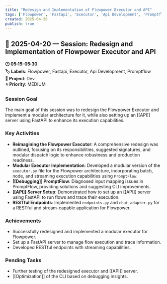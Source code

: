 ```yaml
---
title: "Redesign and Implementation of Flowpower Executor and API"
tags: ['Flowpower', 'Fastapi', 'Executor', 'Api Development', 'Promptflow']
created: 2025-04-20
publish: true
---
```


## 📅 2025-04-20 — Session: Redesign and Implementation of Flowpower Executor and API

**🕒 05:15–05:30**  
**🏷️ Labels**: Flowpower, Fastapi, Executor, Api Development, Promptflow  
**📂 Project**: Dev  
**⭐ Priority**: MEDIUM  


### Session Goal
The main goal of this session was to redesign the Flowpower Executor and implement a modular architecture for it, while also setting up an [[API]] server using FastAPI to enhance its execution capabilities.

### Key Activities
- **Reimagining the Flowpower Executor**: A comprehensive redesign was outlined, focusing on its responsibilities, suggested signatures, and modular dispatch logic to enhance robustness and production readiness.
- **Modular Executor Implementation**: Developed a modular version of the `executor.py` file for the Flowpower architecture, incorporating batch, node, and streaming execution capabilities using `PromptFlow`.
- **[[Debugging]] PromptFlow**: Diagnosed input mapping issues in PromptFlow, providing solutions and suggesting CLI improvements.
- **[[API]] Server Setup**: Demonstrated how to set up an [[API]] server using FastAPI to run flows and trace their execution.
- **RESTful Endpoints**: Implemented `endpoints.py` and `chat_adapter.py` for a RESTful and stream-capable application for Flowpower.

### Achievements
- Successfully redesigned and implemented a modular executor for Flowpower.
- Set up a FastAPI server to manage flow execution and trace information.
- Developed RESTful endpoints with streaming capabilities.

### Pending Tasks
- Further testing of the redesigned executor and [[API]] server.
- [[Optimization]] of the CLI based on debugging insights.
